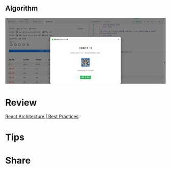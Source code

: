 ## Algorithm

![fengpu-2023-03-19-lc.jpg](../../images/temp/fengpu-2023-03-19-lc.jpg)

# Review
[React Architecture | Best Practices](https://medium.com/@bansal.suneet/react-architecture-best-practices-4717f3e89b4d)

# Tips


# Share
